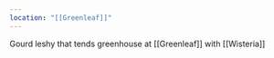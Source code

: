 ```yaml
---
location: "[[Greenleaf]]"
---
```

Gourd leshy that tends greenhouse at [[Greenleaf]] with [[Wisteria]]